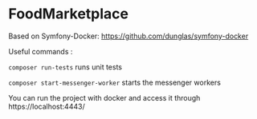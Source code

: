 # FoodMarketplace

Based on Symfony-Docker: https://github.com/dunglas/symfony-docker

Useful commands :

``composer run-tests`` runs unit tests

``composer start-messenger-worker`` starts the messenger workers

You can run the project with docker and access it through https://localhost:4443/
